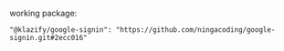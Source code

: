 working package:

`"@klazify/google-signin": "https://github.com/ningacoding/google-signin.git#2ecc016"`
